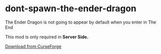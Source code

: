 # dont-spawn-the-ender-dragon

The Ender Dragon is not going to appear by default when you enter in The End  

This mod is only required in **Server Side.**

[Download from CurseForge](https://www.curseforge.com/minecraft/mc-mods/dont-spawn-the-ender-dragon)